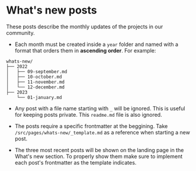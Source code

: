 # What's new posts

These posts describe the monthly updates of the projects in our community.

- Each month must be created inside a `year` folder and named with a format that orders them in **ascending order**. For example:

```
whats-new/
├── 2022
│   ├── 09-september.md
│   ├── 10-october.md
│   ├── 11-november.md
│   └── 12-december.md
├── 2023
    └── 01-january.md
```

- Any post with a file name starting with `_` will be ignored. This is useful for keeping posts private. This `readme.md` file is also ignored.

- The posts require a specific frontmatter at the beggining. Take `/src/pages/whats-new/_template.md` as a reference when starting a new post.

- The three most recent posts will be shown on the landing page in the What's new section. To properly show them make sure to implement each post's frontmatter as the template indicates.
